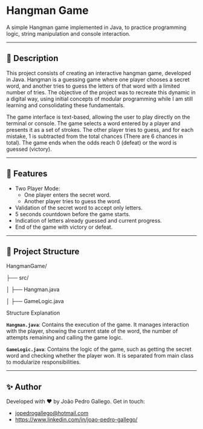 # Hangman Game

A simple Hangman game implemented in Java, to practice programming logic, string manipulation 
and console interaction.

---

## 📝 **Description**
This project consists of creating an interactive hangman game, developed in Java. Hangman is a 
guessing game where one player chooses a secret word, and another tries to guess the letters of 
that word with a limited number of tries. The objective of the project was to recreate this dynamic 
in a digital way, using initial concepts of modular programming while I am still 
learning and consolidating these fundamentals.

The game interface is text-based, allowing the user to play directly on the terminal or console. 
The game selects a word entered by a player and presents it as a set of strokes. The other player 
tries to guess, and for each mistake, 1 is subtracted from the total chances (There are 6 chances in total). 
The game ends when the odds reach 0 (defeat) or the word is guessed (victory).

---

## 🚀 **Features**
- Two Player Mode:
    - One player enters the secret word.
    - Another player tries to guess the word.
- Validation of the secret word to accept only letters.
- 5 seconds countdown before the game starts.
- Indication of letters already guessed and current progress.
- End of the game with victory or defeat.

---

## 📂 **Project Structure**

HangmanGame/

├── src/

│   ├── Hangman.java           

│   ├── GameLogic.java


Structure Explanation

**`Hangman.java`**:
Contains the execution of the game. It manages interaction with the player, showing the current state 
of the word, the number of attempts remaining and calling the game logic.

**`GameLogic.java`**:
Contains the logic of the game, such as getting the secret word and checking whether the player won. 
It is separated from main class to modularize responsibilities.

---
## ✨ **Author**
Developed with ❤️ by João Pedro Gallego. Get in touch:
- jopedrogallego@hotmail.com
- https://www.linkedin.com/in/joao-pedro-gallego/
